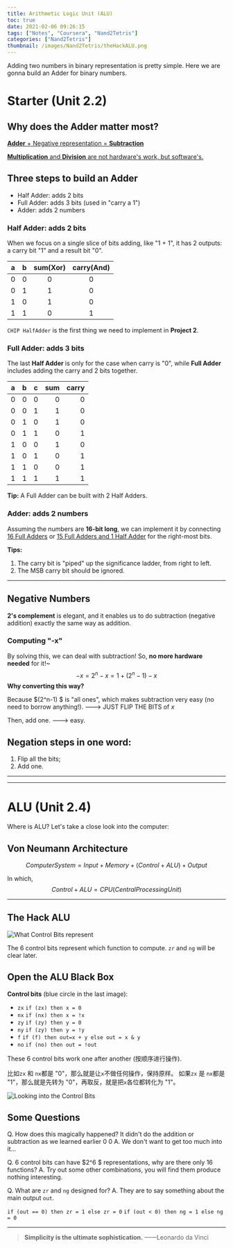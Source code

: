 ```yaml
---
title: Arithmetic Logic Unit (ALU)
toc: true
date: 2021-02-06 09:26:15
tags: ["Notes", "Coursera", "Nand2Tetris"]
categories: ["Nand2Tetris"]
thumbnail: /images/Nand2Tetris/theHackALU.png
---
```


Adding two numbers in binary representation is pretty simple. Here we are gonna build an Adder for binary numbers.

# Starter (Unit 2.2)

## Why does the Adder matter most?

**<u>Adder** + Negative representation = **Subtraction**</u>

<u>**Multiplication** and **Division** are not hardware's work, but software's.</u>

## Three steps to build an Adder

* Half Adder: adds 2 bits
* Full Adder: adds 3 bits (used in "carry a 1")
* Adder: adds 2 numbers

### Half Adder: adds 2 bits

When we focus on a single slice of bits adding, like "1 + 1", it has 2 outputs: a carry bit "1" and a result bit "0".

| a    | b    | sum(Xor) | carry(And) |
| ---- | ---- | :------: | :--------: |
| 0    | 0    | 0        | 0          |
| 0    | 1    | 1        | 0          |
| 1    | 0    | 1        | 0          |
| 1    | 1    | 0        | 1          |




`CHIP HalfAdder` is the first thing we need to implement in **Project 2**.

### Full Adder: adds 3 bits 

The last **Half Adder** is only for the case when carry is "0", while **Full Adder** includes adding the carry and 2 bits together.


| a    | b    | c    | sum  | carry |
| ---- | ---- | ---- | ---: | ----: |
| 0    | 0    | 0    |  0   |   0   |
| 0    | 0    | 1    |  1   |   0   |
| 0    | 1    | 0    |  1   |   0   |
| 0    | 1    | 1    |  0   |   1   |
| 1    | 0    | 0    |  1   |   0   |
| 1    | 0    | 1    |  0   |   1   |
| 1    | 1    | 0    |  0   |   1   |
| 1    | 1    | 1    |  1   |   1   |

**Tip:** A Full Adder can be built with 2 Half Adders.

### Adder: adds 2 numbers

Assuming the numbers are **16-bit long**, we can implement it by connecting <u>16 Full Adders</u> or <u>15 Full Adders and 1 Half Adder</u> for the right-most bits.

**Tips:**

1. The carry bit is "piped" up the significance ladder, from right to left.
2. The MSB carry bit should be ignored.


---



## Negative Numbers

**2's complement** is elegant, and it enables us to do subtraction (negative addition) exactly the same way as addition.

### Computing "-x"

By solving this, we can deal with subtraction! So, **no more hardware needed** for it!~
$$
-x = 2^n-x = 1 + (2^n - 1) - x
$$
**Why converting this way?**

Because $(2^n-1) $ is "all ones", which makes subtraction very easy (no need to borrow anything!). ---> JUST FLIP THE BITS of $x$

Then, add one. ---> easy.

## Negation steps in one word:

1. Flip all the bits;
2. Add one.

---

---

# ALU (Unit 2.4)

Where is ALU? Let's take a close look into the computer:



## Von Neumann Architecture

$$
Computer System = Input + Memory + (Control + ALU) + Output
$$

In which, 
$$
Control + ALU = CPU (Central Processing Unit)
$$

---

## The Hack ALU

![What Control Bits represent](/images/Nand2Tetris/theHackALU.png)

The 6 control bits represent which function to compute. `zr` and `ng` will be clear later.

## Open the ALU Black Box

**Control bits** (blue circle in the last image):

* `zx`	`if (zx) then x = 0`
* `nx`	`if (nx) then x = !x`
* `zy`	`if (zy) then y = 0`
* `ny`	`if (zy) then y = !y`
* `f`	`if (f) then out=x + y else out = x & y`
* `no`	`if (no) then out = !out`

These 6 control bits work one after another (按顺序进行操作).

比如`zx` 和 `nx`都是 "0"，那么就是让`x`不做任何操作，保持原样。
如果`zx` 是 `nx`都是 "1"，那么就是先转为 "0"，再取反，就是把`x`各位都转化为 "1"。

![Looking into the Control Bits](/images/Nand2Tetris/theHackALUWhy.png)



## Some Questions

Q. How does this magically happened? It didn't do the addition or subtraction as we learned earlier 0 0
A. We don't want to get too much into it...


Q. 6 control bits can have $2^6 $ representations, why are there only 16 functions?
A. Try out some other combinations, you will find them produce nothing interesting.


Q. What are `zr` and `ng` designed for?
A. They are to say something about the main output `out`.

`if (out == 0) then zr = 1 else zr = 0`
`if (out < 0) then ng = 1 else ng = 0`

---



> **Simplicity is the ultimate sophistication.** ——Leonardo da Vinci

